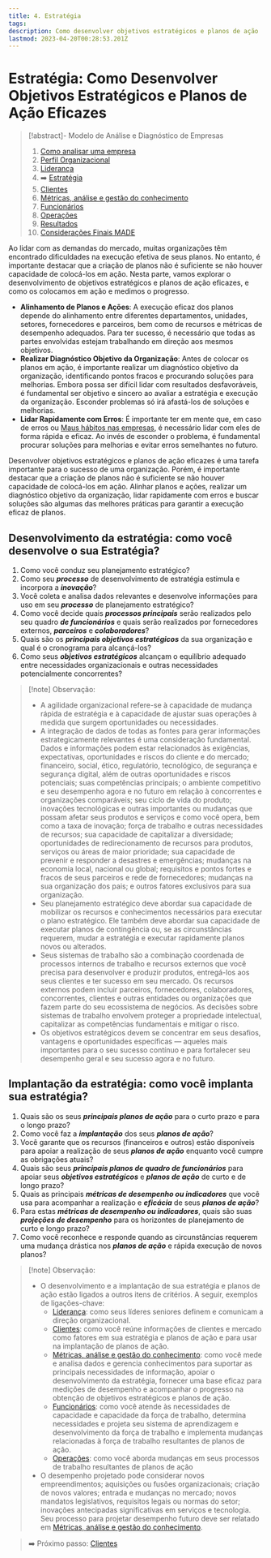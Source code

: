 ```yaml
---
title: 4. Estratégia
tags: 
description: Como desenvolver objetivos estratégicos e planos de ação
lastmod: 2023-04-20T00:28:53.201Z
---
```

# Estratégia: Como Desenvolver Objetivos Estratégicos e Planos de Ação Eficazes

> [!abstract]- Modelo de Análise e Diagnóstico de Empresas 
> 
>1. [Como analisar uma empresa](Como%20analisar%20uma%20empresa.md)
>2. [Perfil Organizacional](Perfil%20Organizacional.md)
>3. [Liderança](Liderança.md)
>4. ➡️ [Estratégia](Estratégia.md)
>5. [Clientes](Clientes.md)
>6. [Métricas, análise e gestão do conhecimento](Métricas,%20análise%20e%20gestão%20do%20conhecimento.md)
>7. [Funcionários](Funcionários.md)
>8. [Operações](Operações.md)
>9. [Resultados](Resultados.md)
>10. [Considerações Finais MADE](Considerações%20Finais%20MADE.md)

Ao lidar com as demandas do mercado, muitas organizações têm encontrado dificuldades na execução efetiva de seus planos. No entanto, é importante destacar que a criação de planos não é suficiente se não houver capacidade de colocá-los em ação. Nesta parte, vamos explorar o desenvolvimento de objetivos estratégicos e planos de ação eficazes, e como os colocamos em ação e medimos o progresso.

- **Alinhamento de Planos e Ações**: A execução eficaz dos planos depende do alinhamento entre diferentes departamentos, unidades, setores, fornecedores e parceiros, bem como de recursos e métricas de desempenho adequados. Para ter sucesso, é necessário que todas as partes envolvidas estejam trabalhando em direção aos mesmos objetivos.
- **Realizar Diagnóstico Objetivo da Organização**: Antes de colocar os planos em ação, é importante realizar um diagnóstico objetivo da organização, identificando pontos fracos e procurando soluções para melhorias. Embora possa ser difícil lidar com resultados desfavoráveis, é fundamental ser objetivo e sincero ao avaliar a estratégia e execução da organização. Esconder problemas só irá afastá-los de soluções e melhorias.
- **Lidar Rapidamente com Erros**: É importante ter em mente que, em caso de erros ou [Maus hábitos nas empresas](notes/Negocios/Maus%20hábitos%20nas%20empresas.md), é necessário lidar com eles de forma rápida e eficaz. Ao invés de esconder o problema, é fundamental procurar soluções para melhorias e evitar erros semelhantes no futuro.

Desenvolver objetivos estratégicos e planos de ação eficazes é uma tarefa importante para o sucesso de uma organização. Porém, é importante destacar que a criação de planos não é suficiente se não houver capacidade de colocá-los em ação. Alinhar planos e ações, realizar um diagnóstico objetivo da organização, lidar rapidamente com erros e buscar soluções são algumas das melhores práticas para garantir a execução eficaz de planos.

## Desenvolvimento da estratégia: como você desenvolve o sua Estratégia?

1. Como você conduz seu planejamento estratégico?
2. Como seu ***processo*** de desenvolvimento de estratégia estimula e incorpora a ***inovação***?
3. Você coleta e analisa dados relevantes e desenvolve informações para uso em seu ***processo*** de planejamento estratégico?
4. Como você decide quais ***processos principais*** serão realizados pelo seu quadro ***de funcionários*** e quais serão realizados por fornecedores externos, ***parceiros*** e ***colaboradores***?
5. Quais são os ***principais objetivos estratégicos*** da sua organização e qual é o cronograma para alcançá-los?
6. Como seus ***objetivos estratégicos*** alcançam o equilíbrio adequado entre necessidades organizacionais e outras necessidades potencialmente concorrentes?

>[!note] Observação:
> 
>- A agilidade organizacional refere-se à capacidade de mudança rápida de estratégia e à capacidade de ajustar suas operações à medida que surgem oportunidades ou necessidades.
>- A integração de dados de todas as fontes para gerar informações estrategicamente relevantes é uma consideração fundamental. Dados e informações podem estar relacionados às exigências, expectativas, oportunidades e riscos do cliente e do mercado; financeiro, social, ético, regulatório, tecnológico, de segurança e segurança digital, além de outras oportunidades e riscos potenciais; suas competências principais; o ambiente competitivo e seu desempenho agora e no futuro em relação à concorrentes e organizações comparáveis; seu ciclo de vida do produto; inovações tecnológicas e outras importantes ou mudanças que possam afetar seus produtos e serviços e como você opera, bem como a taxa de inovação; força de trabalho e outras necessidades de recursos; sua capacidade de capitalizar a diversidade; oportunidades de redirecionamento de recursos para produtos, serviços ou áreas de maior prioridade; sua capacidade de prevenir e responder a desastres e emergências; mudanças na economia local, nacional ou global; requisitos e pontos fortes e fracos de seus parceiros e rede de fornecedores; mudanças na sua organização dos pais; e outros fatores exclusivos para sua organização.
>- Seu planejamento estratégico deve abordar sua capacidade de mobilizar os recursos e conhecimentos necessários para executar o plano estratégico. Ele também deve abordar sua capacidade de executar planos de contingência ou, se as circunstâncias requerem, mudar a estratégia e executar rapidamente planos novos ou alterados.
>- Seus sistemas de trabalho são a combinação coordenada de processos internos de trabalho e recursos externos que você precisa para desenvolver e produzir produtos, entregá-los aos seus clientes e ter sucesso em seu mercado. Os recursos externos podem incluir parceiros, fornecedores, colaboradores, concorrentes, clientes e outras entidades ou organizações que fazem parte do seu ecossistema de negócios. As decisões sobre sistemas de trabalho envolvem proteger a propriedade intelectual, capitalizar as competências fundamentais e mitigar o risco.
>- Os objetivos estratégicos devem se concentrar em seus desafios, vantagens e oportunidades específicas — aqueles mais importantes para o seu sucesso contínuo e para fortalecer seu desempenho geral e seu sucesso agora e no futuro.

## Implantação da estratégia: como você implanta sua estratégia?

1. Quais são os seus ***principais planos de ação*** para o curto prazo e para o longo prazo?
2. Como você faz a ***implantação*** dos seus ***planos de ação***?
3. Você garante que os recursos (financeiros e outros) estão disponíveis para apoiar a realização de seus ***planos de ação*** enquanto você cumpre as obrigações atuais?
4. Quais são seus ***principais planos de quadro de funcionários*** para apoiar seus ***objetivos estratégicos*** e ***planos de ação*** de curto e de longo prazo?
5. Quais as principais ***métricas de desempenho ou indicadores*** que você usa para acompanhar a realização e ***eficácia*** de seus ***planos de ação***?
6. Para estas ***métricas de desempenho ou indicadores***, quais são suas ***projeções de desempenho*** para os horizontes de planejamento de curto e longo prazo?
7. Como você reconhece e responde quando as circunstâncias requerem uma mudança drástica nos ***planos de ação*** e rápida execução de novos planos?

>[!note] Observação:
> 
>- O desenvolvimento e a implantação de sua estratégia e planos de ação estão ligados a outros itens de critérios. A seguir, exemplos de ligações-chave:
>	- [Liderança](Liderança.md): como seus líderes seniores definem e comunicam a direção organizacional.
>	- [Clientes](Clientes.md): como você reúne informações de clientes e mercado como fatores em sua estratégia e planos de ação e para usar na implantação de planos de ação.
>	- [Métricas, análise e gestão do conhecimento](Métricas,%20análise%20e%20gestão%20do%20conhecimento.md): como você mede e analisa dados e gerencia conhecimentos para suportar as principais necessidades de informação, apoiar o desenvolvimento da estratégia, fornecer uma base eficaz para medições de desempenho e acompanhar o progresso na obtenção de objetivos estratégicos e planos de ação.
>	- [Funcionários](Funcionários.md): como você atende às necessidades de capacidade e capacidade da força de trabalho, determina necessidades e projeta seu sistema de aprendizagem e desenvolvimento da força de trabalho e implementa mudanças relacionadas à força de trabalho resultantes de planos de ação.
>	- [Operações](Operações.md): como você aborda mudanças em seus processos de trabalho resultantes de planos de ação
>- O desempenho projetado pode considerar novos empreendimentos; aquisições ou fusões organizacionais; criação de novos valores; entrada e mudanças no mercado; novos mandatos legislativos, requisitos legais ou normas do setor; inovações antecipadas significativas em serviços e tecnologia. Seu processo para projetar desempenho futuro deve ser relatado em [Métricas, análise e gestão do conhecimento](Métricas,%20análise%20e%20gestão%20do%20conhecimento.md).

> ➡️ Próximo passo: [Clientes](Clientes.md)